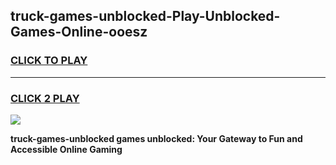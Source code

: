 
## truck-games-unblocked-Play-Unblocked-Games-Online-ooesz
<h3>
<a href="https://premium76.site?title=truck-games-unblocked&ref=24A">CLICK TO PLAY</a></h3>
<hr>

<h3>
<a href="https://premium76.site?title=truck-games-unblocked&ref=24A">CLICK 2 PLAY</a>
  
</h3>

<a href="https://premium76.site?title=truck-games-unblocked&ref=24A"><img src="https://clearcache.store/games.png"></a>


**truck-games-unblocked games unblocked: Your Gateway to Fun and Accessible Online Gaming**
